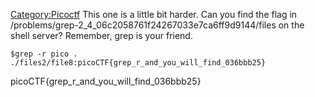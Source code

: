 [Category:Picoctf](/Category:Picoctf "wikilink") This one is a little
bit harder. Can you find the flag in
/problems/grep-2_4_06c2058761f24267033e7ca6ff9d9144/files on the shell
server? Remember, grep is your friend.

`$grep -r pico .`
`./files2/file8:picoCTF{grep_r_and_you_will_find_036bbb25}`

picoCTF{grep_r_and_you_will_find_036bbb25}